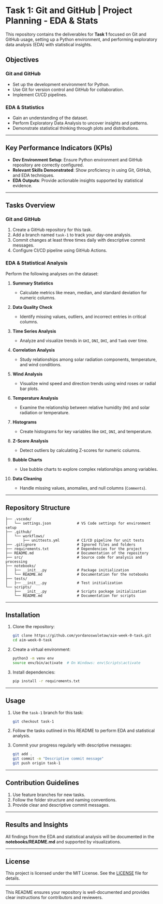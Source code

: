 # Task 1: Git and GitHub | Project Planning - EDA & Stats

This repository contains the deliverables for **Task 1** focused on Git and GitHub usage, setting up a Python environment, and performing exploratory data analysis (EDA) with statistical insights.

## Objectives

### **Git and GitHub**
- Set up the development environment for Python.
- Use Git for version control and GitHub for collaboration.
- Implement CI/CD pipelines.

### **EDA & Statistics**
- Gain an understanding of the dataset.
- Perform Exploratory Data Analysis to uncover insights and patterns.
- Demonstrate statistical thinking through plots and distributions.

---

## Key Performance Indicators (KPIs)
- **Dev Environment Setup**: Ensure Python environment and GitHub repository are correctly configured.
- **Relevant Skills Demonstrated**: Show proficiency in using Git, GitHub, and EDA techniques.
- **EDA Outputs**: Provide actionable insights supported by statistical evidence.

---

## Tasks Overview

### **Git and GitHub**
1. Create a GitHub repository for this task.
2. Add a branch named `task-1` to track your day-one analysis.
3. Commit changes at least three times daily with descriptive commit messages.
4. Configure CI/CD pipeline using GitHub Actions.

### **EDA & Statistical Analysis**
Perform the following analyses on the dataset:

1. **Summary Statistics**
   - Calculate metrics like mean, median, and standard deviation for numeric columns.

2. **Data Quality Check**
   - Identify missing values, outliers, and incorrect entries in critical columns.

3. **Time Series Analysis**
   - Analyze and visualize trends in `GHI`, `DNI`, `DHI`, and `Tamb` over time.

4. **Correlation Analysis**
   - Study relationships among solar radiation components, temperature, and wind conditions.

5. **Wind Analysis**
   - Visualize wind speed and direction trends using wind roses or radial bar plots.

6. **Temperature Analysis**
   - Examine the relationship between relative humidity (`RH`) and solar radiation or temperature.

7. **Histograms**
   - Create histograms for key variables like `GHI`, `DNI`, and temperature.

8. **Z-Score Analysis**
   - Detect outliers by calculating Z-scores for numeric columns.

9. **Bubble Charts**
   - Use bubble charts to explore complex relationships among variables.

10. **Data Cleaning**
    - Handle missing values, anomalies, and null columns (`Comments`).

---

## Repository Structure

```plaintext
├── .vscode/
│   └── settings.json            # VS Code settings for environment setup
├── .github/
│   └── workflows/
│       ├── unittests.yml        # CI/CD pipeline for unit tests
├── .gitignore                   # Ignored files and folders
├── requirements.txt             # Dependencies for the project
├── README.md                    # Documentation of the repository
├── src/                         # Source code for analysis and processing
├── notebooks/
│   ├── __init__.py              # Package initialization
│   └── README.md                # Documentation for the notebooks
├── tests/
│   ├── __init__.py              # Test initialization
└── scripts/
    ├── __init__.py              # Scripts package initialization
    └── README.md                # Documentation for scripts
```

---

## Installation

1. Clone the repository:
   ```bash
   git clone https://github.com/yordanoswuletaw/aim-week-0-task.git
   cd aim-week-0-task
   ```

2. Create a virtual environment:
   ```bash
   python3 -m venv env
   source env/bin/activate  # On Windows: env\Scripts\activate
   ```

3. Install dependencies:
   ```bash
   pip install -r requirements.txt
   ```

---

## Usage

1. Use the `task-1` branch for this task:
   ```bash
   git checkout task-1
   ```

2. Follow the tasks outlined in this README to perform EDA and statistical analysis.

3. Commit your progress regularly with descriptive messages:
   ```bash
   git add .
   git commit -m "Descriptive commit message"
   git push origin task-1
   ```

---

## Contribution Guidelines

1. Use feature branches for new tasks.
2. Follow the folder structure and naming conventions.
3. Provide clear and descriptive commit messages.

---

## Results and Insights

All findings from the EDA and statistical analysis will be documented in the **notebooks/README.md** and supported by visualizations.

---

## License

This project is licensed under the MIT License. See the [LICENSE](LICENSE) file for details.

--- 

This README ensures your repository is well-documented and provides clear instructions for contributors and reviewers.